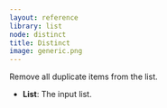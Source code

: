```yaml
---
layout: reference
library: list
node: distinct
title: Distinct
image: generic.png
---
```

Remove all duplicate items from the list.

* **List**: The input list.
